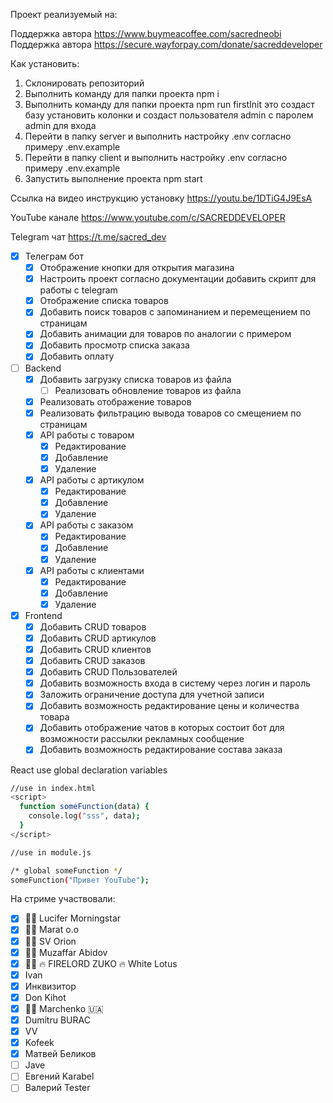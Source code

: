 Проект реализуемый на:

Поддержка автора https://www.buymeacoffee.com/sacredneobi
Поддержка автора https://secure.wayforpay.com/donate/sacreddeveloper

Как установить:

1. Склонировать репозиторий
2. Выполнить команду для папки проекта npm i
3. Выполнить команду для папки проекта npm run firstInit это создаст базу установить колонки и создаст пользователя admin с паролем admin для входа
4. Перейти в папку server и выполнить настройку .env согласно примеру .env.example
5. Перейти в папку client и выполнить настройку .env согласно примеру .env.example
6. Запустить выполнение проекта npm start

Ссылка на видео инструкцию установку https://youtu.be/1DTiG4J9EsA

YouTube канале https://www.youtube.com/c/SACREDDEVELOPER

Telegram чат https://t.me/sacred_dev

- [x] Телеграм бот
  - [x] Отображение кнопки для открытия магазина
  - [x] Настроить проект согласно документации добавить скрипт для работы с telegram
  - [x] Отображение списка товаров
  - [x] Добавить поиск товаров с запоминанием и перемещением по страницам
  - [x] Добавить анимации для товаров по аналогии с примером
  - [x] Добавить просмотр списка заказа
  - [x] Добавить оплату
- [ ] Backend
  - [x] Добавить загрузку списка товаров из файла
    - [ ] Реализовать обновление товаров из файла
  - [x] Реализовать отображение товаров
  - [x] Реализовать фильтрацию вывода товаров со смещением по страницам
  - [x] API работы с товаром
    - [x] Редактирование
    - [x] Добавление
    - [x] Удаление
  - [x] API работы с артикулом
    - [x] Редактирование
    - [x] Добавление
    - [x] Удаление
  - [x] API работы с заказом
    - [x] Редактирование
    - [x] Добавление
    - [x] Удаление
  - [x] API работы с клиентами
    - [x] Редактирование
    - [x] Добавление
    - [x] Удаление
- [x] Frontend
  - [x] Добавить CRUD товаров
  - [x] Добавить CRUD артикулов
  - [x] Добавить CRUD клиентов
  - [x] Добавить CRUD заказов
  - [x] Добавить CRUD Пользователей
  - [x] Добавить возможность входа в систему через логин и пароль
  - [x] Заложить ограничение доступа для учетной записи
  - [x] Добавить возможность редактирование цены и количества товара
  - [x] Добавить отображение чатов в которых состоит бот для возможности рассылки рекламных сообщение
  - [x] Добавить возможность редактирование состава заказа

React use global declaration variables

```sh
//use in index.html
<script>
  function someFunction(data) {
    console.log("sss", data);
  }
</script>

//use in module.js

/* global someFunction */
someFunction("Привет YouTube");
```

На стриме участвовали:

- [x] 🍒🍒 Lucifer Morningstar
- [x] 🍎🍎 Marat o.o
- [x] 🍻🍻 SV Orion
- [x] 🍊🍊 Muzaffar Abidov
- [x] 🍌🍌 🔥 FIRELORD ZUKO 🔥 White Lotus
- [x] Ivan
- [x] Инквизитор
- [x] Don Kihot
- [x] 🥠🥠 Marchenko 🇺🇦
- [x] Dumitru BURAC
- [x] VV
- [x] Kofeek
- [x] Матвей Беликов
- [ ] Jave
- [ ] Евгений Karabel
- [ ] Валерий Tester
